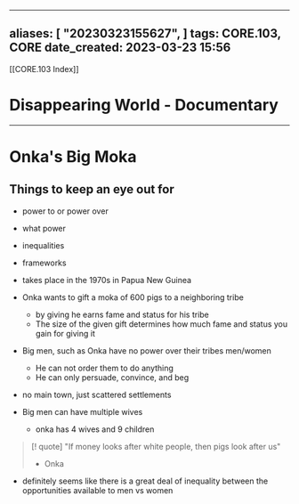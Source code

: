 
---
aliases: [ "20230323155627",  ]
tags: CORE.103, CORE
date_created: 2023-03-23 15:56
---
[[CORE.103 Index]]
# Disappearing World - Documentary
---
# Onka's Big Moka
## Things to keep an eye out for
- power to or power over
- what power
- inequalities
- frameworks

- takes place in the 1970s in Papua New Guinea
- Onka wants to gift a moka of 600 pigs to a neighboring tribe
	- by giving he earns fame and status for his tribe
	- The size of the given gift determines how much fame and status you gain for giving it
- Big men, such as Onka have no power over their tribes men/women
	- He can not order them to do anything
	- He can only persuade, convince, and beg
- no main town, just scattered settlements
- Big men can have multiple wives
	- onka has 4 wives and 9 children
>[! quote]
>"If money looks after white people, then pigs look after us"
>- Onka

- definitely seems like there is a great deal of inequality between the opportunities available to men vs women